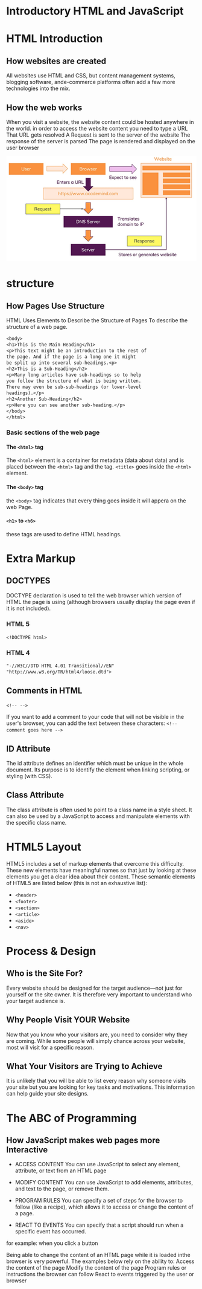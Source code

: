 
# Introductory HTML and JavaScript 

# HTML Introduction

## How websites are created

All websites use HTML and CSS, but content management systems, blogging software, ande-commerce platforms often add a few more technologies into the mix.

## How the web works

When you visit a website, the website content could be hosted anywhere in the world. in order to access the website content you need to type a URL
That URL gets resolved A Request is sent to the server of the website The response of the server is parsed The page is rendered and displayed on the user browser

![Image of how web works](img/how-the-web-works-big-picture.jpg)

# structure

## How Pages Use Structure

HTML Uses Elements to Describe the Structure of Pages To describe the structure of a web page. 

```<html>
<body>
<h1>This is the Main Heading</h1>
<p>This text might be an introduction to the rest of
the page. And if the page is a long one it might
be split up into several sub-headings.<p>
<h2>This is a Sub-Heading</h2>
<p>Many long articles have sub-headings so to help
you follow the structure of what is being written.
There may even be sub-sub-headings (or lower-level
headings).</p>
<h2>Another Sub-Heading</h2>
<p>Here you can see another sub-heading.</p>
</body>
</html>
```
### Basic sections of the web page

#### The `<html>` tag

The `<html>` element is a container for metadata (data about data) and is placed between the `<html>` tag and the <body> tag. `<title>` goes inside the `<html>` element.

#### The `<body>` tag

the `<body>` tag indicates that every thing goes inside it will appera on the web Page.

#### `<h1>` to `<h6>`

these tags are used to define HTML headings.

# Extra Markup

## DOCTYPES

DOCTYPE declaration is used to tell the web browser which version of HTML the page is using (although browsers usually display the page even if it is not included).

### HTML 5
`<!DOCTYPE html>`
 

### HTML 4
```<!DOCTYPE html PUBLIC
"-//W3C//DTD HTML 4.01 Transitional//EN"
"http://www.w3.org/TR/html4/loose.dtd">
```

## Comments in HTML

`<!-- -->`

If you want to add a comment to your code that will not be visible in the user's browser, you can add the text between these characters:
`<!-- comment goes here -->`

## ID Attribute
The id attribute defines an identifier which must be unique in the whole document. Its purpose is to identify the element when linking scripting, or styling (with CSS).

## Class Attribute

The class attribute is often used to point to a class name in a style sheet. It can also be used by a JavaScript to access and manipulate elements with the specific class name.

# HTML5 Layout

HTML5 includes a set of markup elements that overcome this difficulty. These new elements have meaningful names so that just by looking at these elements you get a clear idea about their content. These semantic elements of HTML5 are listed below (this is not an exhaustive list):

- `<header>`
- `<footer>`
- `<section>`
- `<article>`
- `<aside>`
- `<nav>`

# Process & Design

## Who is the Site For?

Every website should be designed for the target audience—not just for yourself or the site owner. It is therefore very important to understand who your target audience is.

## Why People Visit YOUR Website

Now that you know who your visitors are, you need to consider why they are coming. While some people will simply chance across your website, most will visit for a specific reason.

## What Your Visitors are Trying to Achieve

It is unlikely that you will be able to list every reason why someone visits your site but you are looking for key tasks and motivations. This information can help guide your site designs.



# The ABC of Programming

## How JavaScript makes web pages more Interactive

- ACCESS CONTENT
You can use JavaScript to select any element, attribute, or text from an HTML page

- MODIFY CONTENT
You can use JavaScript to add elements, attributes, and text to the page, or remove them.

- PROGRAM RULES
You can specify a set of steps for the browser to follow (like a recipe), which allows it to access or change the content of a page.

- REACT TO EVENTS
You can specify that a script should run when a specific event has occurred.

for example: when you click a button 

Being able to change the content of an HTML page while it is loaded inthe browser is very powerful. The examples below rely on the ability to: Access the content of the page
Modify the content of the page Program rules or instructions the browser can follow React to events triggered by the user or browser